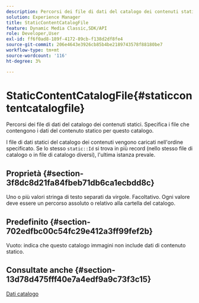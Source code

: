 ```yaml
---
description: Percorsi dei file di dati del catalogo dei contenuti statici. Specifica i file che contengono i dati del contenuto statico per questo catalogo.
solution: Experience Manager
title: StaticContentCatalogFile
feature: Dynamic Media Classic,SDK/API
role: Developer,User
exl-id: ff6f0ad8-189f-4172-89cb-f138d2df8fe4
source-git-commit: 206e4643e3926cb85b4be2189743578f88180be7
workflow-type: tm+mt
source-wordcount: '116'
ht-degree: 3%

---
```


# StaticContentCatalogFile{#staticcontentcatalogfile}

Percorsi dei file di dati del catalogo dei contenuti statici. Specifica i file che contengono i dati del contenuto statico per questo catalogo.

I file di dati statici del catalogo dei contenuti vengono caricati nell&#39;ordine specificato. Se lo stesso `static::Id` si trova in più record (nello stesso file di catalogo o in file di catalogo diversi), l&#39;ultima istanza prevale.

## Proprietà {#section-3f8dc8d21fa84fbeb71db6ca1ecbdd8c}

Uno o più valori stringa di testo separati da virgole. Facoltativo. Ogni valore deve essere un percorso assoluto o relativo alla cartella del catalogo.

## Predefinito {#section-702edfbc00c54fc29e412a3ff99fef2b}

Vuoto: indica che questo catalogo immagini non include dati di contenuto statico.

## Consultate anche {#section-13d78d475fff40e7a4edf9a9c73f3c15}

[Dati catalogo](../../../../../is-api/image-catalog/image-serving-api-ref/c-image-catalog-reference/c-overview/c-catalog-data-fields/c-catalog-data-fields.md#concept-b19581028ec44f98b9f5943624403d29)
